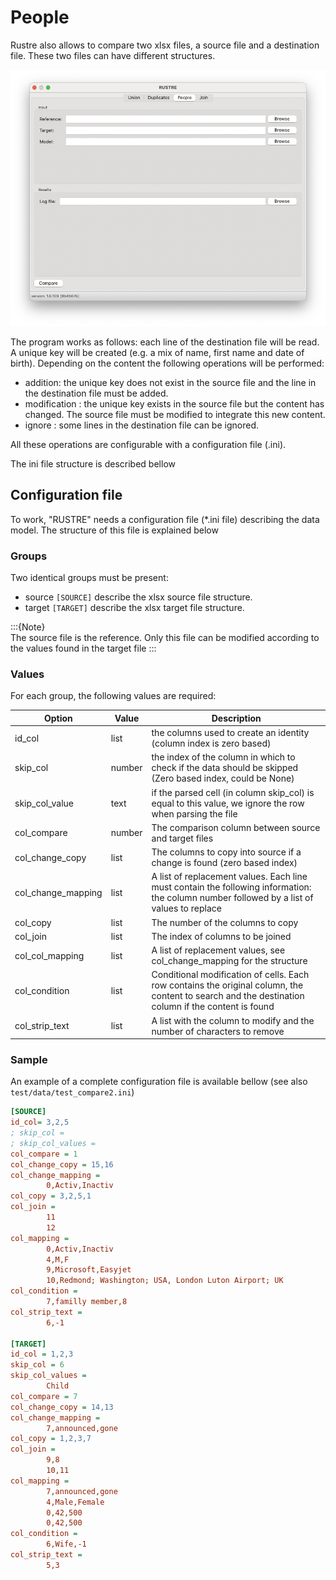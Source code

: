 # People

Rustre also allows to compare two xlsx files, a source file and a destination file. 
These two files can have different structures.

![](./img/03_gui_people.png)

The program works as follows: each line of the destination file will be read. 
A unique key will be created (e.g. a mix of name, first name and date of birth). 
Depending on the content the following operations will be performed:

- addition: the unique key does not exist in the source file and the line in the destination file must be added.
- modification : the unique key exists in the source file but the content has changed. The source file must be modified to integrate this new content.
- ignore : some lines in the destination file can be ignored.

All these operations are configurable with a configuration file (.ini).

The ini file structure is described bellow

## Configuration file

To work, "RUSTRE" needs a configuration file (*.ini file) describing the data model. 
The structure of this file is explained below

### Groups
Two identical groups must be present:

- source `[SOURCE]` describe the xlsx source file structure. 
- target `[TARGET]` describe the xlsx target file structure.

:::{Note}  
The source file is the reference. Only this file can be modified according to the values found in the target file
:::

### Values

For each group, the following values are required:

| Option             | Value  | Description                                                                                                                  |
|--------------------|--------|------------------------------------------------------------------------------------------------------------------------------|
| id_col             | list   | the columns used to create an identity (column index is zero based)                                                          |
| skip_col           | number | the index of the column in which to check if the data should be skipped (Zero based index, could be None)                    |
| skip_col_value     | text   | if the parsed cell (in column skip_col) is equal to this value, we ignore the row when parsing the file                      |
| col_compare        | number | The comparison column between source and target files                                                                        |
| col_change_copy    | list   | The columns to copy into source if a change is found (zero based index)                                                      |
| col_change_mapping | list   | A list of replacement values. Each line must contain the following information: the column number followed by a list of values to replace |
| col_copy           | list   | The number of the columns to copy                                                                                            |
| col_join           | list   | The index of columns to be joined                                                                                            |
| col_col_mapping    | list   | A list of replacement values, see col_change_mapping for the structure                                                       |
| col_condition      | list   | Conditional modification of cells. Each row contains the original column, the content to search and the destination column if the content is found                                                                                                                             |
| col_strip_text     | list   | A list with the column to modify and the number of characters to remove                                     |


### Sample


An example of a complete configuration file is available bellow (see also `test/data/test_compare2.ini`)

```ini
[SOURCE]
id_col= 3,2,5
; skip_col =
; skip_col_values =
col_compare = 1
col_change_copy = 15,16
col_change_mapping =
        0,Activ,Inactiv
col_copy = 3,2,5,1
col_join =
        11
        12
col_mapping =
        0,Activ,Inactiv
        4,M,F
        9,Microsoft,Easyjet
        10,Redmond; Washington; USA, London Luton Airport; UK
col_condition =
        7,familly member,8
col_strip_text =
        6,-1

[TARGET]
id_col = 1,2,3
skip_col = 6
skip_col_values =
        Child
col_compare = 7
col_change_copy = 14,13
col_change_mapping =
        7,announced,gone
col_copy = 1,2,3,7
col_join =
        9,8
        10,11
col_mapping =
        7,announced,gone
        4,Male,Female
        0,42,500
        0,42,500
col_condition =
        6,Wife,-1
col_strip_text =
        5,3
```